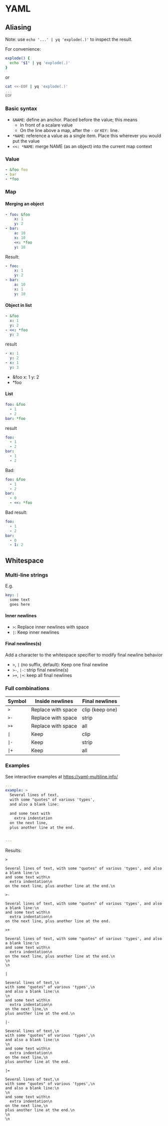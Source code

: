 # YAML

## Aliasing

Note: use `echo '...' | yq 'explode(.)'` to inspect the result.

For convenience:

```sh
explode() {
  echo "$1" | yq 'explode(.)'
}
```

or

```sh
cat <<-EOF | yq 'explode(.)'
...
EOF
```

### Basic syntax

- `&NAME`: define an anchor. Placed before the value; this means
  - In front of a scalare value
  - On the line above a map, after the `-` or `KEY:` line.
- `*NAME`: reference a value as a single item. Place this wherever you would put the value
- `<<: *NAME`: merge NAME (as an object) into the current map context

### Value

```yaml
- &foo foo
- bar
- *foo
```

### Map

#### Merging an object

```yaml
- foo: &foo
    x: 1
    y: 2
- bar:
    a: 10
    x: 10
    <<: *foo
    y: 10
```

Result:

```yaml
- foo:
    x: 1
    y: 2
- bar:
    a: 10
    x: 1
    y: 10
```

#### Object in list

```yaml
- &foo
  x: 1
  y: 2
- <<: *foo
  y: 3
```

result

```yaml
- x: 1
  y: 2
- x: 1
  y: 3
```

- &foo
  x: 1
  y: 2
- \*foo

#### List

```yaml
foo: &foo
  - 1
  - 2
bar: *foo
```

result

```yaml
foo:
  - 1
  - 2
bar:
  - 1
  - 2
```

Bad:

```yaml
foo: &foo
  - 1
  - 2
bar:
  - 0
  - <<: *foo
```

Bad result:

```yaml
foo:
  - 1
  - 2
bar:
  - 0
  - 1: 2
```

## Whitespace

### Multi-line strings

E.g.

```yaml
key: |
  some text
  goes here
```

#### Inner newlines

- `>`: Replace inner newlines with space
- `|`: Keep inner newlines

#### Final newlines(s)

Add a character to the whitespace specifier to modify final newline behavior

- `>`, `|` (no suffix, default): Keep one final newline
- `>-`, `|-`: strip final newline(s)
- `>+`, `|+`: keep all final newlines

### Full combinations

| Symbol | Inside newlines | Final newlines |
| --- | --- | --- |
| `>` | Replace with space | clip (keep one) |
| `>-` | Replace with space | strip |
| `>+` | Replace with space | all |
| `\|` | Keep | clip |
| `\|-` | Keep | strip |
| `\|+` | Keep | all |

### Examples

See interactive examples at https://yaml-multiline.info/

```yaml
---
example: >
  Several lines of text,
  with some "quotes" of various 'types',
  and also a blank line:

  and some text with
    extra indentation
  on the next line,
  plus another line at the end.


---
```

Results:

`>`

```
Several lines of text, with some "quotes" of various 'types', and also a blank line:\n
and some text with\n
  extra indentation\n
on the next line, plus another line at the end.\n
```

`>-`

```
Several lines of text, with some "quotes" of various 'types', and also a blank line:\n
and some text with\n
  extra indentation\n
on the next line, plus another line at the end.
```

`>+`

```
Several lines of text, with some "quotes" of various 'types', and also a blank line:\n
and some text with\n
  extra indentation\n
on the next line, plus another line at the end.\n
\n
\n
```

`|`

```
Several lines of text,\n
with some "quotes" of various 'types',\n
and also a blank line:\n
\n
and some text with\n
  extra indentation\n
on the next line,\n
plus another line at the end.\n
```

`|-`

```
Several lines of text,\n
with some "quotes" of various 'types',\n
and also a blank line:\n
\n
and some text with\n
  extra indentation\n
on the next line,\n
plus another line at the end.
```

`|=`

```
Several lines of text,\n
with some "quotes" of various 'types',\n
and also a blank line:\n
\n
and some text with\n
  extra indentation\n
on the next line,\n
plus another line at the end.\n
\n
\n
```

